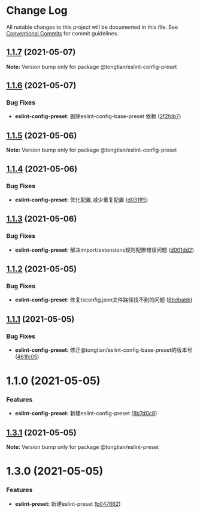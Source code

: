 # Change Log

All notable changes to this project will be documented in this file.
See [Conventional Commits](https://conventionalcommits.org) for commit guidelines.

## [1.1.7](https://github.com/noshower/frontend-presets/compare/@tongtian/eslint-config-preset@1.1.6...@tongtian/eslint-config-preset@1.1.7) (2021-05-07)

**Note:** Version bump only for package @tongtian/eslint-config-preset





## [1.1.6](https://github.com/noshower/frontend-presets/compare/@tongtian/eslint-config-preset@1.1.5...@tongtian/eslint-config-preset@1.1.6) (2021-05-07)


### Bug Fixes

* **eslint-config-preset:** 删除eslint-config-base-preset 依赖 ([2f2fdb7](https://github.com/noshower/frontend-presets/commit/2f2fdb795f543299ad59dfea09b9a8fdb815d997))





## [1.1.5](https://github.com/noshower/frontend-presets/compare/@tongtian/eslint-config-preset@1.1.4...@tongtian/eslint-config-preset@1.1.5) (2021-05-06)

**Note:** Version bump only for package @tongtian/eslint-config-preset





## [1.1.4](https://github.com/noshower/frontend-presets/compare/@tongtian/eslint-config-preset@1.1.3...@tongtian/eslint-config-preset@1.1.4) (2021-05-06)


### Bug Fixes

* **eslint-config-preset:** 优化配置,减少重复配置 ([d031ff5](https://github.com/noshower/frontend-presets/commit/d031ff51f7b97dbdec03fc2e29ca2026c33e66f5))





## [1.1.3](https://github.com/noshower/frontend-presets/compare/@tongtian/eslint-config-preset@1.1.2...@tongtian/eslint-config-preset@1.1.3) (2021-05-06)


### Bug Fixes

* **eslint-config-preset:** 解决import/extensions规则配置错误问题 ([d001dd2](https://github.com/noshower/frontend-presets/commit/d001dd232b1405398d8aac33ce897c383e583cfe))





## [1.1.2](https://github.com/noshower/frontend-presets/compare/@tongtian/eslint-config-preset@1.1.1...@tongtian/eslint-config-preset@1.1.2) (2021-05-05)


### Bug Fixes

* **eslint-config-preset:** 修复tsconfig.json文件路径找不到的问题 ([8bdbabb](https://github.com/noshower/frontend-presets/commit/8bdbabb53901a7e634b39cd430a6d335e4cb0e37))





## [1.1.1](https://github.com/noshower/frontend-presets/compare/@tongtian/eslint-config-preset@1.1.0...@tongtian/eslint-config-preset@1.1.1) (2021-05-05)


### Bug Fixes

* **eslint-config-preset:** 修正@tongtian/eslint-config-base-preset的版本号 ([461fc05](https://github.com/noshower/frontend-presets/commit/461fc05c1a0710f26f6bcbee11027ca8fe72b425))





# 1.1.0 (2021-05-05)


### Features

* **eslint-config-preset:** 新建eslint-config-preset ([8b7d0c8](https://github.com/noshower/frontend-presets/commit/8b7d0c876425dda3565f888bd8ad45356dca296e))





## [1.3.1](https://github.com/noshower/frontend-presets/compare/@tongtian/eslint-preset@1.3.0...@tongtian/eslint-preset@1.3.1) (2021-05-05)

**Note:** Version bump only for package @tongtian/eslint-preset





# 1.3.0 (2021-05-05)


### Features

* **eslint-preset:** 新建eslint-preset ([b047662](https://github.com/noshower/frontend-presets/commit/b047662e26a304ba8b956281c5e17636b942fa65))
